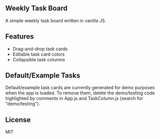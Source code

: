 ## Weekly Task Board

A simple weekly task board written in vanilla JS.

## Features

- Drag-and-drop task cards
- Editable task card colors
- Collapsible task columns

## Default/Example Tasks
Default/example task cards are currently generated for demo purposes when the app is loaded. To remove them, delete the demo/testing code highlighted by comments in App.js and TaskColumn.js (search for "demo/testing").

## License

MIT